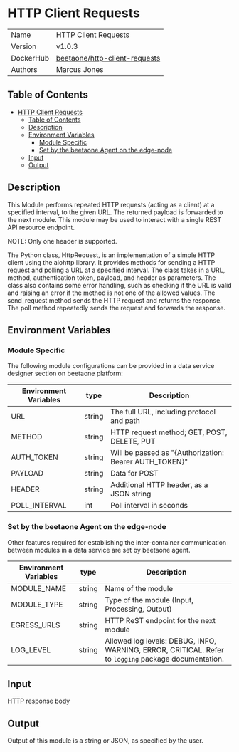 # HTTP Client Requests

|           |                                                                                                 |
| --------- | ----------------------------------------------------------------------------------------------- |
| Name      | HTTP Client Requests                                                                            |
| Version   | v1.0.3                                                                                          |
| DockerHub | [beetaone/http-client-requests](https://hub.docker.com/r/beetaone/http-client-requests) |
| Authors   | Marcus Jones                                                                                    |

## Table of Contents

- [HTTP Client Requests](#http-client-requests)
  - [Table of Contents](#table-of-contents)
  - [Description](#description)
  - [Environment Variables](#environment-variables)
    - [Module Specific](#module-specific)
    - [Set by the beetaone Agent on the edge-node](#set-by-the-beetaone-agent-on-the-edge-node)
  - [Input](#input)
  - [Output](#output)

## Description

This Module performs repeated HTTP requests (acting as a client) at a specified interval, to the given URL. The returned payload is forwarded to the next module. This module may be used to interact with a single REST API resource endpoint.

NOTE: Only one header is supported.

The Python class, HttpRequest, is an implementation of a simple HTTP client using the aiohttp library. It provides methods for sending a HTTP request and polling a URL at a specified interval. The class takes in a URL, method, authentication token, payload, and header as parameters. The class also contains some error handling, such as checking if the URL is valid and raising an error if the method is not one of the allowed values. The send_request method sends the HTTP request and returns the response. The poll method repeatedly sends the request and forwards the response.

## Environment Variables

### Module Specific

The following module configurations can be provided in a data service designer section on beetaone platform:

| Environment Variables | type   | Description                                            |
| --------------------- | ------ | ------------------------------------------------------ |
| URL                   | string | The full URL, including protocol and path              |
| METHOD                | string | HTTP request method; GET, POST, DELETE, PUT            |
| AUTH_TOKEN            | string | Will be passed as "{Authorization: Bearer AUTH_TOKEN}" |
| PAYLOAD               | string | Data for POST                                          |
| HEADER                | string | Additional HTTP header, as a JSON string               |
| POLL_INTERVAL         | int    | Poll interval in seconds                               |

### Set by the beetaone Agent on the edge-node

Other features required for establishing the inter-container communication between modules in a data service are set by beetaone agent.

| Environment Variables | type   | Description                                                                                          |
| --------------------- | ------ | ---------------------------------------------------------------------------------------------------- |
| MODULE_NAME           | string | Name of the module                                                                                   |
| MODULE_TYPE           | string | Type of the module (Input, Processing, Output)                                                       |
| EGRESS_URLS           | string | HTTP ReST endpoint for the next module                                                               |
| LOG_LEVEL             | string | Allowed log levels: DEBUG, INFO, WARNING, ERROR, CRITICAL. Refer to `logging` package documentation. |

## Input

HTTP response body

## Output

Output of this module is a string or JSON, as specified by the user.